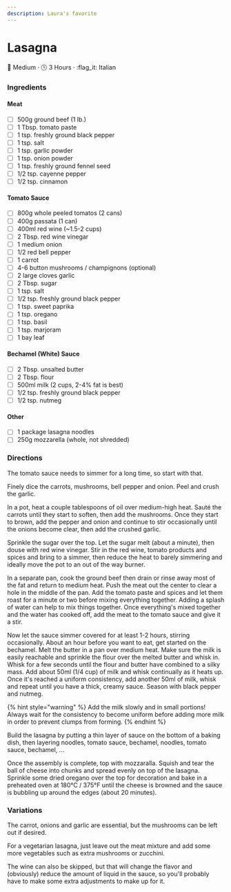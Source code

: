```yaml
---
description: Laura's favorite
---
```


# Lasagna

:dart: Medium  · :clock4: 3 Hours  · :flag\_it: Italian

### Ingredients

#### Meat

* [ ] 500g ground beef (1 lb.)
* [ ] 1 Tbsp. tomato paste
* [ ] 1 tsp. freshly ground black pepper
* [ ] 1 tsp. salt
* [ ] 1 tsp. garlic powder
* [ ] 1 tsp. onion powder
* [ ] 1 tsp. freshly ground fennel seed
* [ ] 1/2 tsp. cayenne pepper
* [ ] 1/2 tsp. cinnamon

#### Tomato Sauce

* [ ] 800g whole peeled tomatos (2 cans)
* [ ] 400g passata (1 can)
* [ ] 400ml red wine (\~1.5-2 cups)
* [ ] 2 Tbsp. red wine vinegar
* [ ] 1 medium onion
* [ ] 1/2 red bell pepper
* [ ] 1 carrot
* [ ] 4-6 button mushrooms / champignons (optional)
* [ ] 2 large cloves garlic
* [ ] 2 Tbsp. sugar
* [ ] 1 tsp. salt
* [ ] 1/2 tsp. freshly ground black pepper
* [ ] 1 tsp. sweet paprika
* [ ] 1 tsp. oregano
* [ ] 1 tsp. basil
* [ ] 1 tsp. marjoram
* [ ] 1 bay leaf

#### Bechamel (White) Sauce

* [ ] 2 Tbsp. unsalted butter
* [ ] 2 Tbsp. flour
* [ ] 500ml milk (2 cups, 2-4% fat is best)
* [ ] 1/2 tsp. freshly ground black pepper
* [ ] 1/2 tsp. nutmeg

#### Other

* [ ] 1 package lasagna noodles
* [ ] 250g mozzarella (whole, not shredded)

### Directions

The tomato sauce needs to simmer for a long time, so start with that.

Finely dice the carrots, mushrooms, bell pepper and onion. Peel and crush the garlic.

In a pot, heat a couple tablespoons of oil over medium-high heat. Sauté the carrots until they start to soften, then add the mushrooms. Once they start to brown, add the pepper and onion and continue to stir occasionally until the onions become clear, then add the crushed garlic.

Sprinkle the sugar over the top. Let the sugar melt (about a minute), then douse with red wine vinegar. Stir in the red wine, tomato products and spices and bring to a simmer, then reduce the heat to barely simmering and ideally move the pot to an out of the way burner.

In a separate pan, cook the ground beef then drain or rinse away most of the fat and return to medium heat. Push the meat out the center to clear a hole in the middle of the pan. Add the tomato paste and spices and let them roast for a minute or two before mixing everything together. Adding a splash of water can help to mix things together. Once everything's mixed together and the water has cooked off, add the meat to the tomato sauce and give it a stir.

Now let the sauce simmer covered for at least 1-2 hours, stirring occasionally. About an hour before you want to eat, get started on the bechamel. Melt the butter in a pan over medium heat. Make sure the milk is easily reachable and sprinkle the flour over the melted butter and whisk in. Whisk for a few seconds until the flour and butter have combined to a silky mass. Add about 50ml (1/4 cup) of milk and whisk continually as it heats up. Once it's reached a uniform consistency, add another 50ml of milk, whisk and repeat until you have a thick, creamy sauce. Season with black pepper and nutmeg.

{% hint style="warning" %}
Add the milk slowly and in small portions! Always wait for the consistency to become uniform before adding more milk in order to prevent clumps from forming.
{% endhint %}

Build the lasagna by putting a thin layer of sauce on the bottom of a baking dish, then layering noodles, tomato sauce, bechamel, noodles, tomato sauce, bechamel, ...

Once the assembly is complete, top with mozzaralla. Squish and tear the ball of cheese into chunks and spread evenly on top of the lasagna. Sprinkle some dried oregano over the top for decoration and bake in a preheated oven at 180°C / 375°F until the cheese is browned and the sauce is bubbling up around the edges (about 20 minutes).

### Variations

The carrot, onions and garlic are essential, but the mushrooms can be left out if desired.

For a vegetarian lasagna, just leave out the meat mixture and add some more vegetables such as extra mushrooms or zucchini.

The wine can also be skipped, but that will change the flavor and (obviously) reduce the amount of liquid in the sauce, so you'll probably have to make some extra adjustments to make up for it.

